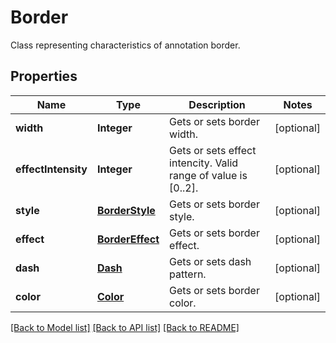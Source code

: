 ﻿
# Border
Class representing characteristics of annotation border.

## Properties
Name | Type | Description | Notes
------------ | ------------- | ------------- | -------------
**width** | **Integer** | Gets or sets border width. | [optional]
**effectIntensity** | **Integer** | Gets or sets effect intencity. Valid range of value is [0..2]. | [optional]
**style** | [**BorderStyle**](BorderStyle.md) | Gets or sets border style. | [optional]
**effect** | [**BorderEffect**](BorderEffect.md) | Gets or sets border effect. | [optional]
**dash** | [**Dash**](Dash.md) | Gets or sets dash pattern. | [optional]
**color** | [**Color**](Color.md) | Gets or sets border color. | [optional]


[[Back to Model list]](../../README.md#documentation-for-models) [[Back to API list]](../../README.md#documentation-for-api-endpoints) [[Back to README]](../../README.md)


